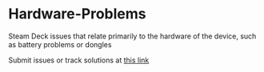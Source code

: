 # Hardware-Problems
Steam Deck issues that relate primarily to the hardware of the device, such as battery problems or dongles

Submit issues or track solutions at [this link](https://github.com/Steam-Deck-Common-Problems-Solutions/Hardware-Problems/issues)
